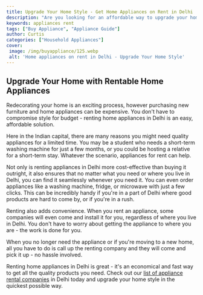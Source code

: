 ```yaml
---
title: Upgrade Your Home Style - Get Home Appliances on Rent in Delhi
description: "Are you looking for an affordable way to upgrade your home style Check out this blog post for information on renting home appliances in Delhi"
keywords: appliances rent
tags: ["Buy Appliance", "Appliance Guide"]
author: Curtis
categories: ["Household Appliances"]
cover: 
 image: /img/buyappliance/125.webp
 alt: 'Home appliances on rent in Delhi - Upgrade Your Home Style'
---
```

## Upgrade Your Home with Rentable Home Appliances
Redecorating your home is an exciting process, however purchasing new furniture and home appliances can be expensive. You don't have to compromise style for budget - renting home appliances in Delhi is an easy, affordable solution. 

Here in the Indian capital, there are many reasons you might need quality appliances for a limited time. You may be a student who needs a short-term washing machine for just a few months, or you could be hosting a relative for a short-term stay. Whatever the scenario, appliances for rent can help. 

Not only is renting appliances in Delhi more cost-effective than buying it outright, it also ensures that no matter what you need or where you live in Delhi, you can find it seamlessly whenever you need it. You can even order appliances like a washing machine, fridge, or microwave with just a few clicks. This can be incredibly handy if you're in a part of Delhi where good products are hard to come by, or if you're in a rush. 

Renting also adds convenience. When you rent an appliance, some companies will even come and install it for you, regardless of where you live in Delhi. You don't have to worry about getting the appliance to where you are - the work is done for you.

When you no longer need the appliance or if you're moving to a new home, all you have to do is call up the renting company and they will come and pick it up - no hassle involved. 

Renting home appliances in Delhi is great - it's an economical and fast way to get all the quality products you need. Check out our [list of appliance rental companies](./pages/appliance-rental) in Delhi today and upgrade your home style in the quickest possible way.
